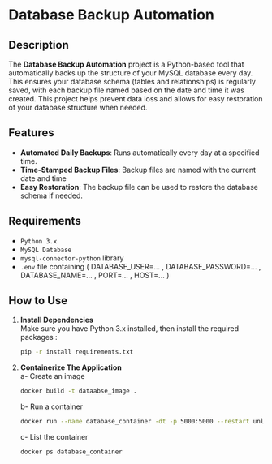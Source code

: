 # Database Backup Automation

## Description

The **Database Backup Automation** project is a Python-based tool that automatically backs up the structure of your MySQL database every day. This ensures your database schema (tables and relationships) is regularly saved, with each backup file named based on the date and time it was created. This project helps prevent data loss and allows for easy restoration of your database structure when needed.

## Features
- **Automated Daily Backups**: Runs automatically every day at a specified time.
- **Time-Stamped Backup Files**: Backup files are named with the current date and time
- **Easy Restoration**: The backup file can be used to restore the database schema if needed.

## Requirements
- `Python 3.x`
- `MySQL Database`
- `mysql-connector-python` library
- `.env` file containing ( DATABASE_USER=... , DATABASE_PASSWORD=... , DATABASE_NAME=... , PORT=... , HOST=... )

## How to Use

1. **Install Dependencies**  
   Make sure you have Python 3.x installed, then install the required packages :
   ```bash
   pip -r install requirements.txt 
   ```
2. **Containerize The Application**  
   a- Create an image
   ```bash
   docker build -t dataabse_image .
   ```
   
   b- Run a container
   ```bash
   docker run --name database_container -dt -p 5000:5000 --restart unless-stopped --network bridge database_image
   ```
   
   c- List the container
   ```bash
   docker ps database_container
   ```
